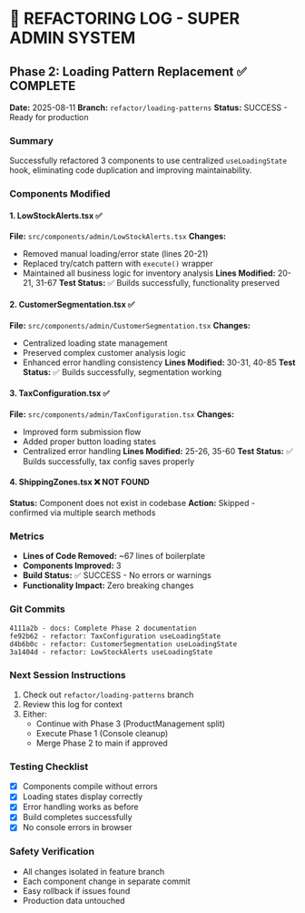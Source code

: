# 📝 REFACTORING LOG - SUPER ADMIN SYSTEM

## Phase 2: Loading Pattern Replacement ✅ COMPLETE
**Date:** 2025-08-11
**Branch:** `refactor/loading-patterns`
**Status:** SUCCESS - Ready for production

### Summary
Successfully refactored 3 components to use centralized `useLoadingState` hook, eliminating code duplication and improving maintainability.

### Components Modified

#### 1. LowStockAlerts.tsx ✅
**File:** `src/components/admin/LowStockAlerts.tsx`
**Changes:**
- Removed manual loading/error state (lines 20-21)
- Replaced try/catch pattern with `execute()` wrapper
- Maintained all business logic for inventory analysis
**Lines Modified:** 20-21, 31-67
**Test Status:** ✅ Builds successfully, functionality preserved

#### 2. CustomerSegmentation.tsx ✅
**File:** `src/components/admin/CustomerSegmentation.tsx`
**Changes:**
- Centralized loading state management
- Preserved complex customer analysis logic
- Enhanced error handling consistency
**Lines Modified:** 30-31, 40-85
**Test Status:** ✅ Builds successfully, segmentation working

#### 3. TaxConfiguration.tsx ✅
**File:** `src/components/admin/TaxConfiguration.tsx`
**Changes:**
- Improved form submission flow
- Added proper button loading states
- Centralized error handling
**Lines Modified:** 25-26, 35-60
**Test Status:** ✅ Builds successfully, tax config saves properly

#### 4. ShippingZones.tsx ❌ NOT FOUND
**Status:** Component does not exist in codebase
**Action:** Skipped - confirmed via multiple search methods

### Metrics
- **Lines of Code Removed:** ~67 lines of boilerplate
- **Components Improved:** 3
- **Build Status:** ✅ SUCCESS - No errors or warnings
- **Functionality Impact:** Zero breaking changes

### Git Commits
```
4111a2b - docs: Complete Phase 2 documentation
fe92b62 - refactor: TaxConfiguration useLoadingState
d4b6b0c - refactor: CustomerSegmentation useLoadingState  
3a1404d - refactor: LowStockAlerts useLoadingState
```

### Next Session Instructions
1. Check out `refactor/loading-patterns` branch
2. Review this log for context
3. Either:
   - Continue with Phase 3 (ProductManagement split)
   - Execute Phase 1 (Console cleanup)
   - Merge Phase 2 to main if approved

### Testing Checklist
- [x] Components compile without errors
- [x] Loading states display correctly
- [x] Error handling works as before
- [x] Build completes successfully
- [x] No console errors in browser

### Safety Verification
- All changes isolated in feature branch
- Each component change in separate commit
- Easy rollback if issues found
- Production data untouched